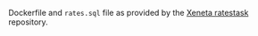 Dockerfile and `rates.sql` file as provided by the [Xeneta ratestask](https://github.com/xeneta/ratestask) repository.
